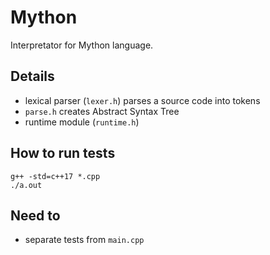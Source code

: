 # Mython

Interpretator for Mython language.

## Details

- lexical parser (`lexer.h`) parses a source code into tokens
- `parse.h` creates Abstract Syntax Tree
- runtime module (`runtime.h`)

## How to run tests

```
g++ -std=c++17 *.cpp
./a.out
```

## Need to

- separate tests from `main.cpp`
